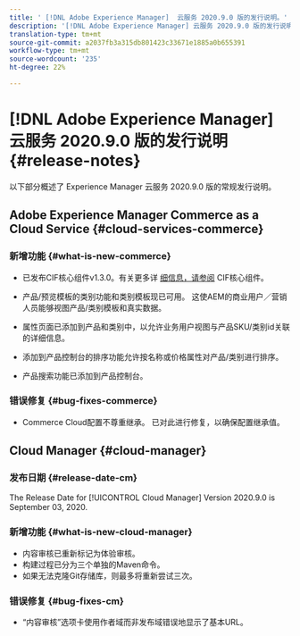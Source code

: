 ```yaml
---
title: ' [!DNL Adobe Experience Manager]  云服务 2020.9.0 版的发行说明。'
description: '[!DNL Adobe Experience Manager] 云服务 2020.9.0 版的发行说明。'
translation-type: tm+mt
source-git-commit: a2037fb3a315db801423c33671e1885a0b655391
workflow-type: tm+mt
source-wordcount: '235'
ht-degree: 22%

---
```



# [!DNL Adobe Experience Manager] 云服务 2020.9.0 版的发行说明 {#release-notes}

以下部分概述了 Experience Manager 云服务 2020.9.0 版的常规发行说明。

## Adobe Experience Manager Commerce as a Cloud Service {#cloud-services-commerce}

### 新增功能 {#what-is-new-commerce}

* 已发布CIF核心组件v1.3.0。有关更多详 [细信息，请参阅](https://github.com/adobe/aem-core-cif-components/releases/tag/core-cif-components-reactor-1.3.0) CIF核心组件。

* 产品/预览模板的类别功能和类别模板现已可用。 这使AEM的商业用户／营销人员能够视图产品/类别模板和真实数据。

* 属性页面已添加到产品和类别中，以允许业务用户视图与产品SKU/类别id关联的详细信息。

* 添加到产品控制台的排序功能允许按名称或价格属性对产品/类别进行排序。

* 产品搜索功能已添加到产品控制台。

### 错误修复 {#bug-fixes-commerce}

* Commerce Cloud配置不尊重继承。 已对此进行修复，以确保配置继承值。


## Cloud Manager {#cloud-manager}

### 发布日期 {#release-date-cm}

The Release Date for [!UICONTROL Cloud Manager] Version 2020.9.0 is September 03, 2020.

### 新增功能 {#what-is-new-cloud-manager}

* 内容审核已重新标记为体验审核。
* 构建过程已分为三个单独的Maven命令。
* 如果无法克隆Git存储库，则最多将重新尝试三次。

### 错误修复 {#bug-fixes-cm}

* “内容审核”选项卡使用作者域而非发布域错误地显示了基本URL。
